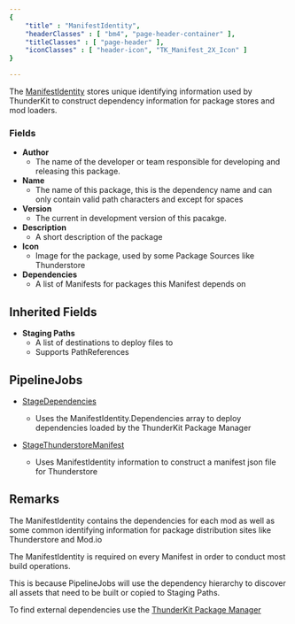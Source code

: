 ```yaml
---
{ 
	"title" : "ManifestIdentity",
	"headerClasses" : [ "bm4", "page-header-container" ],
	"titleClasses" : [ "page-header" ],
	"iconClasses" : [ "header-icon", "TK_Manifest_2X_Icon" ]
}

---
```


The [ManifestIdentity](assetlink://Packages/com.passivepicasso.thunderkit/Editor/Core/Manifests/Datum/ManifestIdentity.cs) stores unique identifying information used by ThunderKit to construct dependency information for package stores and mod loaders.

### Fields
* **Author**
  - The name of the developer or team responsible for developing and releasing this package.
* **Name**
  - The name of this package, this is the dependency name and can only contain valid path characters and except for spaces
* **Version**
  - The current in development version of this pacakge.
* **Description**
  - A short description of the package
* **Icon**
  - Image for the package, used by some Package Sources like Thunderstore
* **Dependencies**
  - A list of Manifests for packages this Manifest depends on

## Inherited Fields

* **Staging Paths**
  - A list of destinations to deploy files to
  - Supports PathReferences
  
## PipelineJobs

* [StageDependencies](assetlink://Packages/com.passivepicasso.thunderkit/Editor/Core/Pipelines/Jobs/StageDependencies.cs)
  - Uses the ManifestIdentity.Dependencies array to deploy dependencies loaded by the ThunderKit Package Manager

* [StageThunderstoreManifest](assetlink://Packages/com.passivepicasso.thunderkit/Editor/Core/Pipelines/Jobs/StageThunderstoreManifest.cs) 
  - Uses ManifestIdentity information to construct a manifest json file for Thunderstore

## Remarks

The ManifestIdentity contains the dependencies for each mod as well as some common identifying information for package distribution sites like Thunderstore and Mod.io

The ManifestIdentity is required on every Manifest in order to conduct most build operations.

This is because PipelineJobs will use the dependency hierarchy to discover all assets that need to be built or copied to Staging Paths.

To find external dependencies use the [ThunderKit Package Manager](menulink://Tools/ThunderKit/Packages)